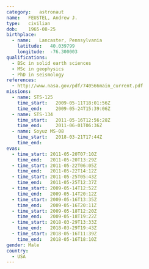 ```yaml
---
category:	astronaut
name:	FEUSTEL, Andrew J.
type:	civilian
dob:	1965-08-25
birthplace:
  - name:	Lancaster, Pennsylvania
    latitude:	40.039799
    longitude:	-76.300003
qualifications:
  - BSc in solid earth sciences
  - MSc in geophysics
  - PhD in seismology
references:
  - http://www.nasa.gov/pdf/740566main_current.pdf
missions:
  - name: STS-125
    time_start:   2009-05-11T18:01:56Z
    time_end:     2009-05-24T15:39:06Z
  - name: STS-134
    time_start:   2011-05-16T12:56:28Z
    time_end:     2011-06-01T06:36Z
  - name: Soyuz MS-08
    time_start:   2018-03-21T17:44Z
    time_end:     
evas:
  - time_start: 2011-05-20T07:10Z
    time_end:   2011-05-20T13:29Z
  - time_start: 2011-05-22T06:05Z
    time_end:   2011-05-22T14:12Z
  - time_start: 2011-05-25T05:43Z
    time_end:   2011-05-25T12:37Z
  - time_start: 2009-05-14T12:52Z
    time_end:   2009-05-14T20:12Z
  - time_start: 2009-05-16T13:35Z
    time_end:   2009-05-16T20:11Z
  - time_start: 2009-05-18T12:20Z
    time_end:   2009-05-18T19:22Z
  - time_start: 2018-03-29T13:33Z
    time_end:	2018-03-29T19:43Z
  - time_start:	2018-05-16T11:39Z
    time_end:	2018-05-16T18:10Z
gender:	Male
country:
  - USA
---
```

